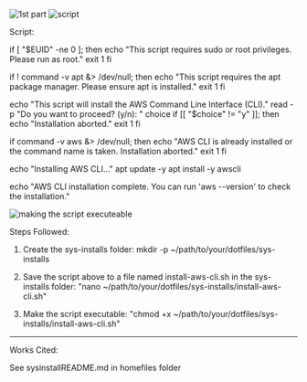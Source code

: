 

![1st part ](https://github.com/user-attachments/assets/397888ad-8581-4d5f-bc5f-a8baa730a93b)
![script](https://github.com/user-attachments/assets/4a159cfa-cd75-4d45-a847-c89aa9ffb50f)



Script:

if [ "$EUID" -ne 0 ]; then
  echo "This script requires sudo or root privileges. Please run as root."
  exit 1
fi

if ! command -v apt &> /dev/null; then
  echo "This script requires the apt package manager. Please ensure apt is installed."
  exit 1
fi

echo "This script will install the AWS Command Line Interface (CLI)."
read -p "Do you want to proceed? (y/n): " choice
if [[ "$choice" != "y" ]]; then
  echo "Installation aborted."
  exit 1
fi

if command -v aws &> /dev/null; then
  echo "AWS CLI is already installed or the command name is taken. Installation aborted."
  exit 1
fi

echo "Installing AWS CLI..."
apt update -y
apt install -y awscli

echo "AWS CLI installation complete. You can run 'aws --version' to check the installation."






![making the script executeable](https://github.com/user-attachments/assets/130190c1-08cd-4c22-a808-1fd70a308c02)


Steps Followed:
1. Create the sys-installs folder:
mkdir -p ~/path/to/your/dotfiles/sys-installs


2. Save the script above to a file named install-aws-cli.sh in the sys-installs folder:
"nano ~/path/to/your/dotfiles/sys-installs/install-aws-cli.sh"


3. Make the script executable:
"chmod +x ~/path/to/your/dotfiles/sys-installs/install-aws-cli.sh"

---------------------------------
Works Cited:

See sysinstallREADME.md in homefiles folder

